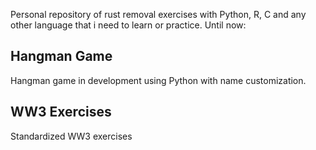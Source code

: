 Personal repository of rust removal exercises with Python, R, C and any other language that i need to learn or practice. Until now:

## Hangman Game
Hangman game in development using Python with name customization.

## WW3 Exercises
Standardized WW3 exercises
